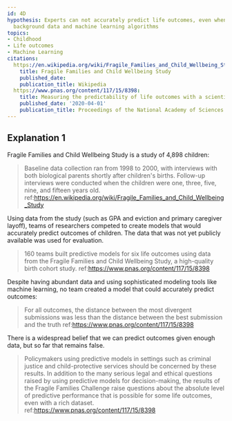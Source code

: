 ```yaml
---
id: 4D
hypothesis: Experts can not accurately predict life outcomes, even when given significant
  background data and machine learning algorithms
topics:
- Childhood
- Life outcomes
- Machine Learning
citations:
  https://en.wikipedia.org/wiki/Fragile_Families_and_Child_Wellbeing_Study:
    title: Fragile Families and Child Wellbeing Study
    published_date: 
    publication_title: Wikipedia
  https://www.pnas.org/content/117/15/8398:
    title: Measuring the predictability of life outcomes with a scientific mass collaboration
    published_date: '2020-04-01'
    publication_title: Proceedings of the National Academy of Sciences
---
```

## Explanation 1

Fragile Families and Child Wellbeing Study is a study of 4,898 children:

> Baseline data collection ran from 1998 to 2000, with interviews with both biological parents shortly after children's births. Follow-up interviews were conducted when the children were one, three, five, nine, and fifteen years old.
> ref:https://en.wikipedia.org/wiki/Fragile_Families_and_Child_Wellbeing_Study

Using data from the study (such as GPA and eviction and primary caregiver layoff), teams of researchers competed to create models that would accurately predict outcomes of children. The data that was not yet publicly available was used  for evaluation.

> 160 teams built predictive models for six life outcomes using data from the Fragile Families and Child Wellbeing Study, a high-quality birth cohort study.
> ref:https://www.pnas.org/content/117/15/8398

Despite having abundant data and using sophisticated modeling tools like machine learning, no team created a model that could accurately predict outcomes:

> For all outcomes, the distance between the most divergent submissions was less than the distance between the best submission and the truth
> ref:https://www.pnas.org/content/117/15/8398

There is a widespread belief that we can predict outcomes given enough data, but so far that remains false.

> Policymakers using predictive models in settings such as criminal justice and child-protective services should be concerned by these results. In addition to the many serious legal and ethical questions raised by using predictive models for decision-making, the results of the Fragile Families Challenge raise questions about the absolute level of predictive performance that is possible for some life outcomes, even with a rich dataset.
> ref:https://www.pnas.org/content/117/15/8398
